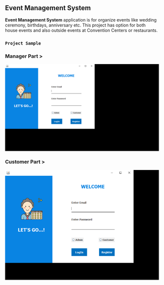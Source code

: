 ## Event Management System
**Event Management System** application is for organize events like wedding ceremony, birthdays, anniversary etc. This project has option for both house events and also outside events at Convention Centers or restaurants. <br>

### `Project Sample` <br>
### Manager Part >
![](src/image/adminSample.gif)
### Customer Part >
![](src/image/customerSample.gif)
